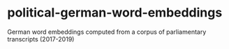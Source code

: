 # political-german-word-embeddings
German word embeddings computed from a corpus of parliamentary transcripts (2017-2019)
